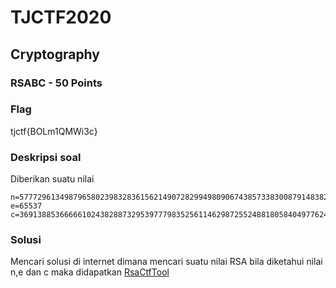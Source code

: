 # TJCTF2020

## Cryptography

### RSABC - 50 Points

### Flag
tjctf{BOLm1QMWi3c}
### Deskripsi soal

Diberikan suatu nilai
```
n=57772961349879658023983283615621490728299498090674385733830087914838280699121
e=65537
c=36913885366666102438288732953977798352561146298725524881805840497762448828130
```

### Solusi

Mencari solusi di internet dimana mencari suatu nilai RSA bila diketahui nilai n,e dan c maka didapatkan [RsaCtfTool](https://github.com/Ganapati/RsaCtfTool)
